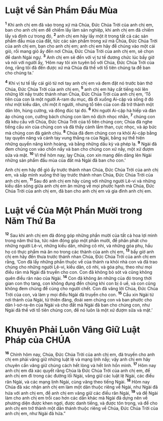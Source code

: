 # Luật về Sản Phẩm Ðầu Mùa
<sup><b>1</b></sup> Khi anh chị em đã vào trong xứ mà Chúa, Ðức Chúa Trời của anh chị em, ban cho anh chị em để chiếm lấy làm sản nghiệp, khi anh chị em đã chiếm lấy và định cư trong đó, <sup><b>2</b></sup> anh chị em hãy lấy một ít trong tất cả các sản phẩm đầu mùa của đất, tức các sản phẩm trong xứ mà Chúa, Ðức Chúa Trời của anh chị em, ban cho anh chị em; anh chị em hãy để chúng vào một cái giỏ, rồi mang giỏ ấy đến nơi Chúa, Ðức Chúa Trời của anh chị em, sẽ chọn để danh Ngài ngự. <sup><b>3</b></sup> Anh chị em sẽ đến với vị tư tế đương chức lúc bấy giờ và nói với người ấy, ‘Hôm nay tôi xin tuyên bố với Chúa, Ðức Chúa Trời của ông, rằng tôi đã đến được xứ mà Chúa đã thề với tổ tiên chúng ta để ban cho chúng ta.’

<sup><b>4</b></sup> Khi vị tư tế lấy cái giỏ từ nơi tay anh chị em và đem đặt nó trước bàn thờ Chúa, Ðức Chúa Trời của anh chị em, <sup><b>5</b></sup> anh chị em hãy cất tiếng nói lên những lời nầy trước thánh nhan Chúa, Ðức Chúa Trời của anh chị em, ‘Tổ tiên của con là một người A-ram du mục, đã đi xuống Ai-cập và sống ở đó như một kiều dân, chỉ một ít người, nhưng tổ tiên của con đã trở thành một dân lớn, hùng cường, và đông đúc tại đó. <sup><b>6</b></sup> Khi người Ai-cập hà hiếp và đàn áp chúng con, cưỡng bách chúng con làm nô dịch nhọc nhằn, <sup><b>7</b></sup> chúng con đã kêu cầu với Chúa, Ðức Chúa Trời của tổ tiên chúng con; Chúa đã nghe tiếng cầu xin của chúng con và đã thấy cảnh lầm than, cực nhọc, và áp bức mà chúng con đã gánh chịu. <sup><b>8</b></sup> Chúa đã đem chúng con ra khỏi Ai-cập bằng tay quyền năng và cánh tay vung thẳng ra của Ngài, bằng sự thể hiện những quyền năng kinh hoàng, và bằng những dấu kỳ và phép lạ. <sup><b>9</b></sup> Ngài đã đem chúng con vào chốn nầy và ban cho chúng con xứ nầy, một xứ đượm sữa và mật. <sup><b>10</b></sup> Vì thế hôm nay, lạy Chúa, con xin mang đến dâng lên Ngài những sản phẩm đầu mùa của đất mà Ngài đã ban cho con.’

Anh chị em hãy để giỏ ấy trước thánh nhan Chúa, Ðức Chúa Trời của anh chị em, và sấp mình xuống thờ lạy trước thánh nhan Chúa, Ðức Chúa Trời của anh chị em. <sup><b>11</b></sup> Sau đó anh chị em hãy cùng với những người Lê-vi và những kiều dân sống giữa anh chị em ăn mừng về mọi phước hạnh mà Chúa, Ðức Chúa Trời của anh chị em, đã ban cho anh chị em và gia đình anh chị em.

# Luật về Của Một Phần Mười trong Năm Thứ Ba
<sup><b>12</b></sup> Sau khi anh chị em đã đóng góp những phần mười của tất cả hoa lợi mình trong năm thứ ba, tức năm đóng góp một phần mười, để phân phát cho những người Lê-vi, những kiều dân, những cô nhi, và những góa phụ, hầu họ có thực phẩm mà ăn no trong các thành của anh chị em, <sup><b>13</b></sup> bấy giờ anh chị em hãy đến thưa trước thánh nhan Chúa, Ðức Chúa Trời của anh chị em rằng, ‘Con đã lấy những phần thuộc về của thánh ra khỏi nhà con và đã trao chúng cho những người Lê-vi, kiều dân, cô nhi, và góa phụ, theo như mọi điều răn mà Ngài đã truyền cho con. Con đã không bỏ sót và cũng không quên điều răn nào của Ngài. <sup><b>14</b></sup> Con đã không ăn những của đó trong thời gian con thọ tang, con không đụng đến chúng khi con bị ô uế, và con cũng không đem chúng để cúng cho người chết. Con đã vâng lời Chúa, Ðức Chúa Trời của con, và làm y mọi điều Ngài đã truyền cho con. <sup><b>15</b></sup> Cầu xin Ngài từ nơi thánh của Ngài, từ thiên đàng, đoái xem chúng con và ban phước cho dân I-sơ-ra-ên của Ngài và cho đất mà Ngài đã ban cho chúng con, như Ngài đã thề với tổ tiên chúng con, để nó luôn là một xứ đượm sữa và mật.’

# Khuyên Phải Luôn Vâng Giữ Luật Pháp của CHÚA
<sup><b>16</b></sup> Chính hôm nay, Chúa, Ðức Chúa Trời của anh chị em, đã truyền cho anh chị em phải vâng giữ những luật lệ và mạng lịnh nầy; vậy anh chị em hãy chuyên cần vâng giữ chúng cách hết lòng và hết linh hồn mình. <sup><b>17</b></sup> Hôm nay anh chị em đã xác quyết rằng Chúa là Ðức Chúa Trời của anh chị em, để anh chị em đi trong các đường lối Ngài, vâng giữ các luật lệ Ngài, các điều răn Ngài, và các mạng lịnh Ngài, cùng vâng theo tiếng Ngài. <sup><b>18</b></sup> Hôm nay Chúa đã xác nhận anh chị em làm một dân thuộc riêng về Ngài, như Ngài đã hứa với anh chị em, để anh chị em vâng giữ các điều răn Ngài, <sup><b>19</b></sup> và để Ngài làm cho anh chị em trỗi cao hơn các dân khác mà Ngài đã dựng nên về phương diện được khen ngợi, được danh tiếng, và được tôn trọng, và để cho anh chị em trở thành một dân thánh thuộc riêng về Chúa, Ðức Chúa Trời của anh chị em, như Ngài đã hứa.”